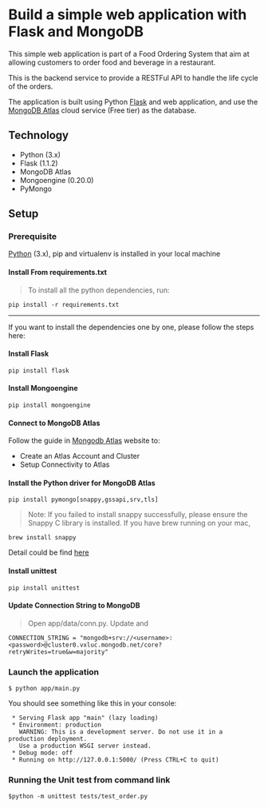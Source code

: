 # Build a simple web application with Flask and MongoDB

This simple web application is part of a Food Ordering System that aim at allowing customers to order food and beverage in a restaurant.

This is the backend service to provide a RESTFul API to handle the life cycle of the orders.

The application is built using Python [Flask](https://palletsprojects.com/p/flask/) and web application, and use the [MongoDB Atlas](https://palletsprojects.com/p/flask/) cloud service (Free tier) as the database.

## Technology
- Python (3.x)
- Flask (1.1.2)
- MongoDB Atlas
- Mongoengine (0.20.0)
- PyMongo

## Setup

### Prerequisite
[Python](https://www.python.org/) (3.x), pip and virtualenv is installed in your local machine
 
#### Install From requirements.txt
>To install all the python dependencies, run:
```
pip install -r requirements.txt
``` 
---
If you want to install the dependencies one by one, please follow the steps here:
#### Install Flask
```
pip install flask
```

#### Install Mongoengine
```
pip install mongoengine
```

#### Connect to MongoDB Atlas
Follow the guide in [Mongodb Atlas](https://docs.atlas.mongodb.com/getting-started/) website to:
- Create an Atlas Account and Cluster
- Setup Connectivity to Atlas

#### Install the Python driver for MongoDB Atlas
```
pip install pymongo[snappy,gssapi,srv,tls]
```
>Note: If you failed to install snappy successfully, please ensure the Snappy C library is installed. 
If you have brew running on your mac,
```
brew install snappy
```
Detail could be find [here](https://stackoverflow.com/questions/11416024/error-installing-python-snappy-snappy-c-h-no-such-file-or-directory)


#### Install unittest
```
pip install unittest
```
#### Update Connection String to MongoDB
>Open app/data/conn.py. Update *<username>* and *<password>*
```
CONNECTION_STRING = "mongodb+srv://<username>:<password>@cluster0.vxluc.mongodb.net/core?retryWrites=true&w=majority"
```

### Launch the application
```
$ python app/main.py
```

You should see something like this in your console:
```
 * Serving Flask app "main" (lazy loading)
 * Environment: production
   WARNING: This is a development server. Do not use it in a production deployment.
   Use a production WSGI server instead.
 * Debug mode: off
 * Running on http://127.0.0.1:5000/ (Press CTRL+C to quit)

```


### Running the Unit test from command link
```
$python -m unittest tests/test_order.py
```